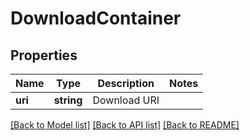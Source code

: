 # DownloadContainer

## Properties
Name | Type | Description | Notes
------------ | ------------- | ------------- | -------------
**uri** | **string** | Download URI | 

[[Back to Model list]](../README.md#documentation-for-models) [[Back to API list]](../README.md#documentation-for-api-endpoints) [[Back to README]](../README.md)

